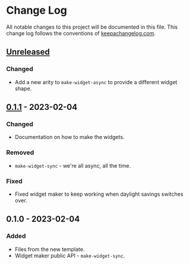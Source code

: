 # Change Log
All notable changes to this project will be documented in this file. This change log follows the conventions of [keepachangelog.com](http://keepachangelog.com/).

## [Unreleased]
### Changed
- Add a new arity to `make-widget-async` to provide a different widget shape.

## [0.1.1] - 2023-02-04
### Changed
- Documentation on how to make the widgets.

### Removed
- `make-widget-sync` - we're all async, all the time.

### Fixed
- Fixed widget maker to keep working when daylight savings switches over.

## 0.1.0 - 2023-02-04
### Added
- Files from the new template.
- Widget maker public API - `make-widget-sync`.

[Unreleased]: https://sourcehost.site/your-name/day2/compare/0.1.1...HEAD
[0.1.1]: https://sourcehost.site/your-name/day2/compare/0.1.0...0.1.1
